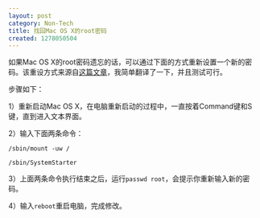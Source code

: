 ```yaml
---
layout: post
category: Non-Tech
title: 找回Mac OS X的root密码
created: 1278050504
---
```

如果Mac OS X的root密码遗忘的话，可以通过下面的方式重新设置一个新的密码。该重设方式来源自<a target="_blank" href="http://www.macosxhints.com/article.php?story=20001217230925152">这篇文章</a>，我简单翻译了一下，并且测试可行。


步骤如下：

1）重新启动Mac OS X，在电脑重新启动的过程中，一直按着Command键和S键，直到进入文本界面。

2）输入下面两条命令：

`/sbin/mount -uw /`

`/sbin/SystemStarter`

3）上面两条命令执行结束之后，运行`passwd root`，会提示你重新输入新的密码。

4）输入`reboot`重启电脑，完成修改。

